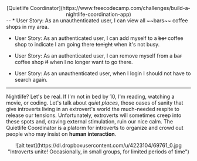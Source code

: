 <center>[Quietlife Coordinator](https://www.freecodecamp.com/challenges/build-a-nightlife-coordination-app)</center>
--
* User Story: As an unauthenticated user, I can view all ~~bars~~ coffee shops in my area.

* User Story: As an authenticated user, I can add myself to a ~~bar~~ coffee shop to indicate I am going there ~~tonight~~ when it's not busy.

* User Story: As an authenticated user, I can remove myself from a ~~bar~~ coffee shop ~~if~~ when I no longer want to go there.

* User Story: As an unauthenticated user, when I login I should not have to search again.

---

Nightlife? Let's be real.  If I'm not in bed by 10, I'm reading, watching a movie, or coding.  Let's talk about _quiet places_, those oases of sanity that give introverts living in an extrovert's world the much-needed respite to release our tensions.  Unfortunately, extroverts will sometimes creep into these spots and, craving external stimulation, ruin our nice calm.  The Quietlife Coordinator is a platorm for introverts to organize and crowd out people who may insist on **human interaction**.
<center>![alt text](https://dl.dropboxusercontent.com/u/4223104/69761_0.jpg "Introverts unite!  Occasionally, in small groups, for limited periods of time")</center>
